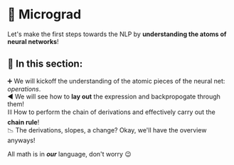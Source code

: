 # 🧪 Micrograd

Let's make the first steps towards the NLP by **understanding the atoms of neural networks**!

## 📔 In this section:

➕ We will kickoff the understanding of the atomic pieces of the neural net: *operations*.<br>
◀ We will see how to **lay out** the expression and backpropogate through them!<br>
⛓ How to perform the chain of derivations and effectively carry out the **chain rule**!<br>
📉 The derivations, slopes, a change? Okay, we'll have the overview anyways!

All math is in ***our*** language, don't worry 😉
